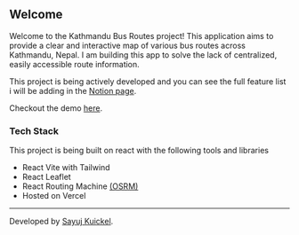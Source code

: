 ## Welcome

Welcome to the Kathmandu Bus Routes project! This application aims to provide a clear and interactive map of various bus routes across Kathmandu, Nepal. I am building this app to solve the lack of centralized, easily accessible route information.

This project is being actively developed and you can see the full feature list i will be adding in the [Notion page](https://www.notion.so/2002054224e68038b8f1dd5e64f0a636?v=2002054224e681548951000c5b4845fc).

Checkout the demo [here](https://bus-routes.sayuj.com.np/).

### Tech Stack

This project is being built on react with the following tools and libraries

- React Vite with Tailwind
- React Leaflet
- React Routing Machine [(OSRM)](https://www.liedman.net/leaflet-routing-machine/)
- Hosted on Vercel

---

Developed by [Sayuj Kuickel](https://sayuj.com.np/).
